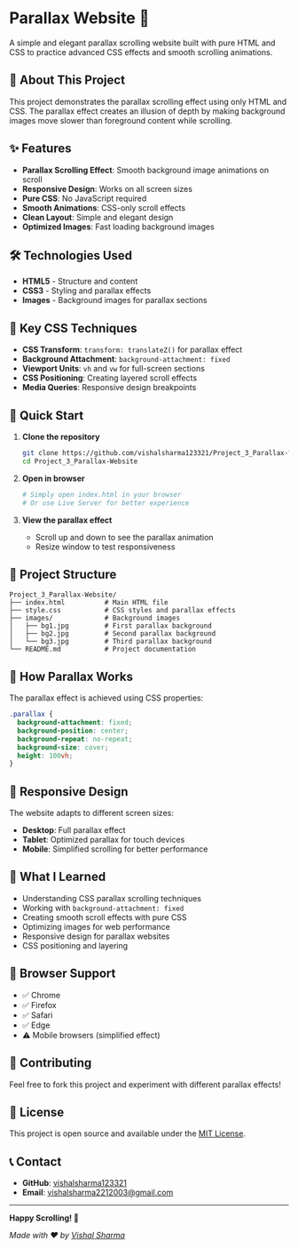 # Parallax Website 🌟

A simple and elegant parallax scrolling website built with pure HTML and CSS to practice advanced CSS effects and smooth scrolling animations.

## 🎯 About This Project

This project demonstrates the parallax scrolling effect using only HTML and CSS. The parallax effect creates an illusion of depth by making background images move slower than foreground content while scrolling.

## ✨ Features

- **Parallax Scrolling Effect**: Smooth background image animations on scroll
- **Responsive Design**: Works on all screen sizes
- **Pure CSS**: No JavaScript required
- **Smooth Animations**: CSS-only scroll effects
- **Clean Layout**: Simple and elegant design
- **Optimized Images**: Fast loading background images

## 🛠️ Technologies Used

- **HTML5** - Structure and content
- **CSS3** - Styling and parallax effects
- **Images** - Background images for parallax sections

## 🎨 Key CSS Techniques

- **CSS Transform**: `transform: translateZ()` for parallax effect
- **Background Attachment**: `background-attachment: fixed`
- **Viewport Units**: `vh` and `vw` for full-screen sections
- **CSS Positioning**: Creating layered scroll effects
- **Media Queries**: Responsive design breakpoints

## 🚀 Quick Start

1. **Clone the repository**
   ```bash
   git clone https://github.com/vishalsharma123321/Project_3_Parallax-Website.git
   cd Project_3_Parallax-Website
   ```

2. **Open in browser**
   ```bash
   # Simply open index.html in your browser
   # Or use Live Server for better experience
   ```

3. **View the parallax effect**
   - Scroll up and down to see the parallax animation
   - Resize window to test responsiveness

## 📁 Project Structure

```
Project_3_Parallax-Website/
├── index.html          # Main HTML file
├── style.css           # CSS styles and parallax effects
├── images/             # Background images
│   ├── bg1.jpg         # First parallax background
│   ├── bg2.jpg         # Second parallax background
│   └── bg3.jpg         # Third parallax background
└── README.md           # Project documentation
```

## 🎯 How Parallax Works

The parallax effect is achieved using CSS properties:

```css
.parallax {
  background-attachment: fixed;
  background-position: center;
  background-repeat: no-repeat;
  background-size: cover;
  height: 100vh;
}
```

## 📱 Responsive Design

The website adapts to different screen sizes:
- **Desktop**: Full parallax effect
- **Tablet**: Optimized parallax for touch devices
- **Mobile**: Simplified scrolling for better performance
  

## 🌟 What I Learned

- Understanding CSS parallax scrolling techniques
- Working with `background-attachment: fixed`
- Creating smooth scroll effects with pure CSS
- Optimizing images for web performance
- Responsive design for parallax websites
- CSS positioning and layering

## 🔧 Browser Support

- ✅ Chrome
- ✅ Firefox
- ✅ Safari
- ✅ Edge
- ⚠️ Mobile browsers (simplified effect)


## 🤝 Contributing

Feel free to fork this project and experiment with different parallax effects!

## 📄 License

This project is open source and available under the [MIT License](LICENSE).

## 📞 Contact

- **GitHub**: [vishalsharma123321](https://github.com/vishalsharma123321)
- **Email**: vishalsharma2212003@gmail.com

---

**Happy Scrolling! 🎢**

*Made with ❤️ by [Vishal Sharma](https://github.com/vishalsharma123321)*
